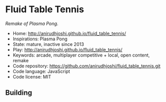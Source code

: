 # Fluid Table Tennis

_Remake of Plasma Pong._

- Home: http://anirudhjoshi.github.io/fluid_table_tennis/
- Inspirations: Plasma Pong
- State: mature, inactive since 2013
- Play: http://anirudhjoshi.github.io/fluid_table_tennis/
- Keywords: arcade, multiplayer competitive + local, open content, remake
- Code repository: https://github.com/anirudhjoshi/fluid_table_tennis.git
- Code language: JavaScript
- Code license: MIT

## Building
